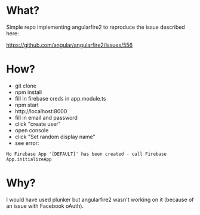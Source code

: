 # What?

Simple repo implementing angularfire2 to reproduce the issue described here:

https://github.com/angular/angularfire2/issues/556

# How?

 - git clone
 - npm install
 - fill in firebase creds in app.module.ts
 - npm start
 - http://localhost:8000
 - fill in email and password
 - click "create user"
 - open console
 - click "Set random display name"
 - see error:
 

```
No Firebase App '[DEFAULT]' has been created - call Firebase App.initializeApp
```

# Why?

I would have used plunker but angularfire2 wasn't working on it (because of an issue with Facebook oAuth).
